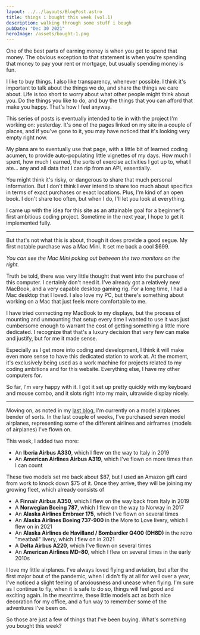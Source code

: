 ```yaml
---
layout: ../../layouts/BlogPost.astro
title: things i bought this week (vol.1)
description: walking through some stuff i bough
pubDate: "Dec 30 2021"
heroImage: /assets/bought-1.png
---
```

One of the best parts of earning money is when you get to spend that money. The obvious exception to that statement is when you're spending that money to pay your rent or mortgage, but usually spending money is fun. 

I like to buy things. I also like transparency, whenever possible. I think it's important to talk about the things we do, and share the things we care about. Life is too short to worry about what other people might think about you. Do the things you like to do, and buy the things that you can afford that make you happy. That's how I feel anyway.

This series of posts is eventually intended to tie in with the project I'm working on: yesterday. It's one of the pages linked on my site in a couple of places, and if you've gone to it, you may have noticed that it's looking very empty right now. 

My plans are to eventually use that page, with a little bit of learned coding acumen, to provide auto-populating little vignettes of my days. How much I spent, how much I earned, the sorts of exercise activities I got up to, what I ate... any and all data that I can rip from an API, essentially. 

You might think it's risky, or dangerous to share that much personal information. But I don't think I ever intend to share too much about specifics in terms of exact purchases or exact locations. Plus, I'm kind of an open book. I don't share too often, but when I do, I'll let you look at everything. 

I came up with the idea for this site as an attainable goal for a beginner's first ambitious coding project. Sometime in the next year, I hope to get it implemented fully. 

- - -

But that's not what this is about, though it does provide a good segue. My first notable purchase was a Mac Mini. It set me back a cool $699.

*You can see the Mac Mini poking out between the two monitors on the right.*

Truth be told, there was very little thought that went into the purchase of this computer. I certainly don't need it. I've already got a relatively new MacBook, and a very capable desktop gaming rig. For a long time, I had a Mac desktop that I loved. I also love my PC, but there's something about working on a Mac that just feels more comfortable to me. 

I have tried connecting my MacBook to my displays, but the process of mounting and unmounting that setup every time I wanted to use it was just cumbersome enough to warrant the cost of getting something a little more dedicated. I recognize that that's a luxury decision that very few can make and justify, but for me it made sense. 

Especially as I get more into coding and development, I think it will make even more sense to have this dedicated station to work at. At the moment, it's exclusively being used as a work machine for projects related to my coding ambitions and for this website. Everything else, I have my other computers for. 

So far, I'm very happy with it. I got it set up pretty quickly with my keyboard and mouse combo, and it slots right into my main, ultrawide display nicely. 

- - -

Moving on, as noted in my [last blog](https://www.helloitsbrian.com/blog/my-2021-obsessions), I'm currently on a model airplanes bender of sorts. In the last couple of weeks, I've purchased seven model airplanes, representing some of the different airlines and airframes (models of airplanes) I've flown on. 

This week, I added two more: 

* An **Iberia Airbus A330**, which I flew on the way to Italy in 2019
* An **American Airlines Airbus A319**, which I've flown on more times than I can count

These two models set me back about $87, but I used an Amazon gift card from work to knock down $75 of it. Once they arrive, they will be joining my growing fleet, which already consists of

* A **Finnair Airbus A350**, which I flew on the way back from Italy in 2019
* A **Norwegian Boeing 787**, which I flew on the way to Norway in 2017
* An **Alaska Airlines Embraer 175**, which I've flown on several times
* An **Alaska Airlines Boeing 737-900** in the More to Love livery, which I flew on in 2021
* An **Alaska Airlines de Havilland / Bombardier Q400 (DH8D)** in the retro "meatball" livery, which I flew on in 2021
* A **Delta Airbus A220**, which I've flown on several times
* An **American Airlines MD-80**, which I flew on several times in the early 2010s

I love my little airplanes. I've always loved flying and aviation, but after the first major bout of the pandemic, when I didn't fly at all for well over a year, I've noticed a slight feeling of anxiousness and unease when flying. I'm sure as I continue to fly, when it is safe to do so, things will feel good and exciting again. In the meantime, these little models act as both nice decoration for my office, and a fun way to remember some of the adventures I've been on.

So those are just a few of things that I've been buying. What's something you bought this week?